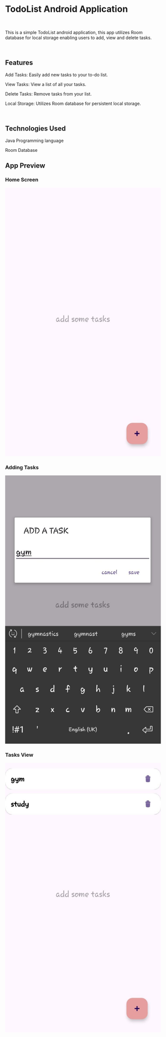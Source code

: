 <h1>TodoList Android Application</h1>
<br/>
<p>This is a simple TodoList android application, this app utilizes Room database for local storage enabling users to add, view and delete tasks.</p><br/>

<h2>Features</h2>

Add Tasks: Easily add new tasks to your to-do list.

View Tasks: View a list of all your tasks.

Delete Tasks: Remove tasks from your list.

Local Storage: Utilizes Room database for persistent local storage.


</br>
<h2>Technologies Used</h2>
Java Programming language 

Room Database

## App Preview

### Home Screen
![Home Screen](./screenshots/image1.jpg)

### Adding Tasks
![Add Task Screen](./screenshots/image2.jpg)

### Tasks View
![Tasks](./screenshots/image3.jpg)


